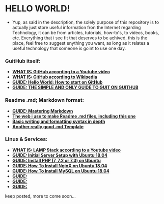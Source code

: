 # HELLO WORLD!

+ Yup, as said in the description, the solely purpose of this repository is to actually just store useful information fron the Internet regarding Technology, it can be from articles, tutorials, how-to's, to videos, books, etc. Everything that i see fit that deserves to be achived, this is the place, feel free to suggest enything you want, as long as it relates a useful technology that someone is goint to use one day.

### GuitHub itself:
- [**WHAT IS: GitHub according to a Youtube video**](https://www.youtube.com/watch?v=w3jLJU7DT5E&t=10s)
- [**WHAT IS: GitHub according to Wikipedia**](https://en.wikipedia.org/wiki/GitHub)
- [**GUIDE: Hello World; How to start on GitHub**](https://guides.github.com/activities/hello-world/)
- [**GUIDE: THE SIMPLE AND ONLY GUIDE TO GUIT ON GUITHUB**](http://rogerdudler.github.io/git-guide/)

### Readme .md; Markdown format:

- [**GUIDE: Mastering Markdown**](https://guides.github.com/features/mastering-markdown/)
- [**The web i use to make Readme .md files, including this one**](https://guides.github.com/features/mastering-markdown/)
- [**Basic writing and formatting syntax in depth**](https://help.github.com/articles/basic-writing-and-formatting-syntax/)
- [**Another really good .md Template**](https://gist.githubusercontent.com/PurpleBooth/109311bb0361f32d87a2/raw/8254b53ab8dcb18afc64287aaddd9e5b6059f880/README-Template.md)

### Linux & Services:

- [**WHAT IS: LAMP Stack according to a Youtube video**](https://www.digitalocean.com/community/tutorials/initial-server-setup-with-ubuntu-18-04)
- [**GUIDE: Initial Server Setup with Ubuntu 18.04**](https://www.digitalocean.com/community/tutorials/initial-server-setup-with-ubuntu-18-04)
- [**GUIDE: Install PHP (7, 7.2 or 7.3) on Ubuntu**](https://thishosting.rocks/install-php-on-ubuntu/)
- [**GUIDE: How To Install NginX on Ubuntu 18.04**](https://www.digitalocean.com/community/tutorials/how-to-install-nginx-on-ubuntu-18-04)
- [**GUIDE: How To Install MySQL on Ubuntu 18.04**](https://www.digitalocean.com/community/tutorials/how-to-install-mysql-on-ubuntu-18-04)
- [**GUIDE:**]()
- [**GUIDE:**]()
- [**GUIDE:**]()



keep posted, more to come soon...

